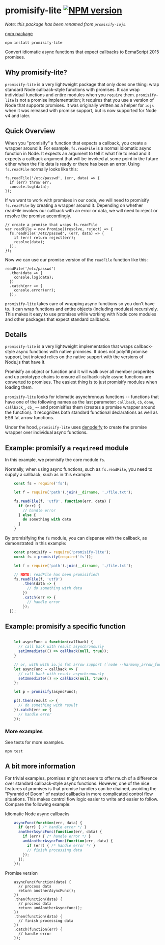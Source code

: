 # promisify-lite [![NPM version][npm-image]][npm-url]

*Note: this package has been renamed from `promisify-iojs`.*

[npm package](https://www.npmjs.com/package/promisify-lite)

    npm install promisify-lite

Convert idiomatic async functions that expect callbacks to EcmaScript 2015 promises.

## Why promisify-lite?

`promisify-lite` is a very lightweight package that only does one thing: wrap standard
Node callback-style functions with promises. It can wrap individual functions and
entire modules when you `require` them. `promisify-lite` is not a promise implementation;
it requires that you use a version of Node that supports promises. It was originally
written as a helper for `iojs` when it was released with promise support, but is now
supported for Node v4 and later.

## Quick Overview

When you "promisify" a function that expects a callback, you create a wrapper around it.
For example, `fs.readFile` is a normal idiomatic async function in Node. It expects an
argument to tell it what file to read and it expects a callback argument that will be
invoked at some point in the future either when the file data is ready or there has been
an error. Using `fs.readFile` normally looks like this:

    fs.readFile('/etc/passwd', (err, data) => {
      if (err) throw err;
      console.log(data);
    });

If we want to work with promises in our code, we will need to promisify `fs.readFile` by
creating a wrapper around it. Depending on whether readFile invokes our callback with an
error or data, we will need to reject or resolve the promise accordingly.

    // create a promise that wraps fs.readFile
    var readFile = new Promise((resolve, reject) => {
      fs.readFile('/etc/passwd', (err, data) => {
        if (err) return reject(err);
        resolve(data);
      });  
    });

Now we can use our promise version of the `readFile` function like this:

    readFile('/etc/passwd')
      .then(data => {
        console.log(data);
      })
      .catch(err => {
        console.error(err);
      });

`promisify-lite` takes care of wrapping async functions so you don't have to. It can
wrap functions and entire objects (including modules) recursively. This makes it easy
to use promises while working with Node core modules and other packages that expect
standard callbacks.

## Details

`promisify-lite` is a very lightweight implementation that wraps callback-style async
functions with native promises. It does not polyfill promise support, but instead relies
on the native support with the versions of Node.js that have it.

Promisify an object or function and it will walk over all member properites
and up prototype chains to ensure all callback-style async functions are converted
to promises. The easiest thing is to just promisify modules when loading them.

`promisify-lite` looks for idiomatic asynchronous functions -- functions that have one of
the following names as the last parameter: `callback`, `cb`, `done`, `callback_`, `cb_`
-- and promisifies them (creates a promise wrapper around the function).
It recognizes both standard functional declarations as well as ES6 fat arrow functions.

Under the hood, `promisify-lite` uses [denodeify](https://www.npmjs.com/package/denodeify)
to create the promise wrapper over individual async functions.

## Example: promisify a `require`ed module

In this example, we promisify the core module `fs`.

Normally, when using async functions, such as `fs.readFile`, you need to
supply a callback, such as in this example:

```js
    const fs = require('fs');

    let f = require('path').join(__dirname, './file.txt');

    fs.readFile(f, 'utf8', function(err, data) {
      if (err) {
        // handle error
      } else {
        do something with data
      }
    }
```

By promisifying the `fs` module, you can dispense with the callback, as
demonstrated in this example:

```js
    const promisify = require('promisify-lite');
    const fs = promisify(require('fs'));

    let f = require('path').join(__dirname, './file.txt');

    // NOTE: readFile has been promisified!
    fs.readFile(f, 'utf8')
        .then(data => {
          // do something with data
        })
        .catch(err => {
          // handle error
        });
  });

```

## Example: promisify a specific function

```js

    let asyncFunc = function(callback) {
      // call back with result asynchronously
      setImmediate(() => callback(null, true));
    }

    // or, with with io.js fat arrow support (`node --harmony_arrow_functions`)
    let asyncFunc = callback => {
      // call back with result asynchronously
      setImmediate(() => callback(null, true));
    };

    let p = promisify(asyncFunc);

    p().then(result => {
      // do something with result
    }).catch(err => {
      // handle error
    });
```

### More examples

See tests for more examples.

    npm test

## A bit more information

For trivial examples, promises might not seem to offer much of a difference over
standard callback-style async functions. However, one of the nice features of promises
is that promise handlers can be chained, avoiding the "Pyramid of Doom" of nested
callbacks in more complicated control flow situations. This makes control flow logic
easier to write and easier to follow. Compare the following example:

Idiomatic Node async callbacks

```js
    asyncFunc(function(err, data) {
      if (err) { /* handle error */ }
      anotherAsyncFunc(function(err, data) {
        if (err) { /* handle error */ }
        andAnotherAsyncFunc(function(err, data) {
          if (err) { /* handle error */ }
          // finish processing data
        });
      });
    });
```

Promise version

```
    asyncFunc(function(data) {
      // process data
      return anotherAsyncFunc();
    })
    .then(function(data) {
      // process data
      return andAnotherAsyncfunc();
    })
    .then(function(data) {
      // finish processing data
    })
    .catch(function(err) {
      // handle error
    });
```


[npm-image]: https://badge.fury.io/js/promisify-lite.svg
[npm-url]: https://npmjs.org/package/promisify-lite
